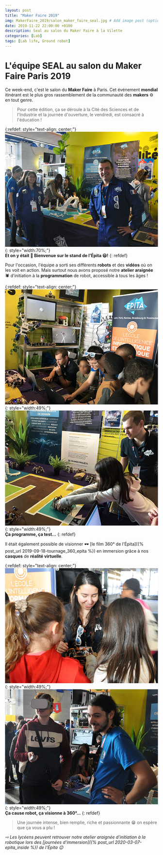 ```yaml
---
layout: post
title: "Maker Faire 2019"
img: MakerFaire_2019/salon_maker_faire_seal.jpg # Add image post (optional)
date: 2019-11-22 22:00:00 +0100
description: Seal au salon du Maker Faire à la Vilette
categories: [Lab]
tags: [Lab life, Ground robot]
--- 
```



# L'équipe SEAL au salon du Maker Faire Paris 2019


Ce week-end, c'est le salon du **Maker Faire** à Paris. Cet événement **mondial** itinérant est le plus gros rassemblement de la communauté des **makers** ⚙️ en tout genre. 

> Pour cette édition, ça se déroule à la Cité des Sciences et de l'Industrie et la journée d'ouverture, le vendredi, est consacré à l'éducation !  

{:refdef: style="text-align: center;"}
![image](/assets/img/MakerFaire_2019/salon_01.jpg){: style="width:70%;"}<br/>
**Et on y était 👋 Bienvenue sur le stand de l'Épita 😃!**
{: refdef}


Pour l'occasion, l'équipe a sorti ses différents **robots** et des **vidéos** où on les voit en action. Mais surtout nous avons proposé notre **atelier araignée** 🕷 d'initiation à la **programmation** de robot, accessible à tous les âges ! 

 
{:refdef: style="text-align: center;"}
![image](/assets/img/MakerFaire_2019/salon_02.jpg){: style="width:49%;"} ![image](/assets/img/MakerFaire_2019/salon_03.jpg){: style="width:49%;"}<br/>
**Ça programme, ça test...**
{: refdef}


Il était également possible de visionner 🕶 [le film 360° de l'Épita]({% post_url 2019-09-18-tournage_360_epita %}) en immersion grâce à nos **casques** de **réalité virtuelle**.
 
{:refdef: style="text-align: center;"}
![image](/assets/img/MakerFaire_2019/salon_04.jpg){: style="width:49%;"} ![image](/assets/img/MakerFaire_2019/salon_05.jpg){: style="width:49%;"}<br/>
**Ça cause robot, ça visionne à 360°...**
{: refdef} 

> Une journée intense, bien remplie, riche et passionnante 😁 on espère que ça vous a plu !

*&#x21E8; Les lycéens peuvent retrouver notre atelier araignée d'initiation à la robotique lors des [journées d'immersion]({% post_url 2020-03-07-epita_inside %}) de l'Épita 😉*











